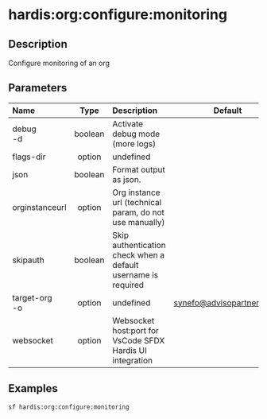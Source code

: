 <!-- This file has been generated with command 'sf hardis:doc:plugin:generate'. Please do not update it manually or it may be overwritten -->
# hardis:org:configure:monitoring

## Description

Configure monitoring of an org

## Parameters

| Name              |  Type   | Description                                                   |           Default           | Required | Options |
|:------------------|:-------:|:--------------------------------------------------------------|:---------------------------:|:--------:|:-------:|
| debug<br/>-d      | boolean | Activate debug mode (more logs)                               |                             |          |         |
| flags-dir         | option  | undefined                                                     |                             |          |         |
| json              | boolean | Format output as json.                                        |                             |          |         |
| orginstanceurl    | option  | Org instance url (technical param, do not use manually)       |                             |          |         |
| skipauth          | boolean | Skip authentication check when a default username is required |                             |          |         |
| target-org<br/>-o | option  | undefined                                                     | <synefo@advisopartners.com> |          |         |
| websocket         | option  | Websocket host:port for VsCode SFDX Hardis UI integration     |                             |          |         |

## Examples

```shell
sf hardis:org:configure:monitoring
```


